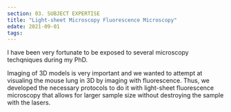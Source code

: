 ```yaml
---
section: 03. SUBJECT EXPERTISE
title: "Light-sheet Microscopy Fluorescence Microscopy"
edate: 2021-09-01
tags:
---
```


I have been very fortunate to be exposed to several microscopy techqniques during my PhD.

Imaging of 3D models is very important and we wanted to attempt at visualing the mouse lung in 3D by imaging with fluorescence. Thus, we developed the necessary protocols to do it with light-sheet fluorescence microscopy that allows for larger sample size without destroying the sample with the lasers.

[](/assets/img/fig2final.jpg)

